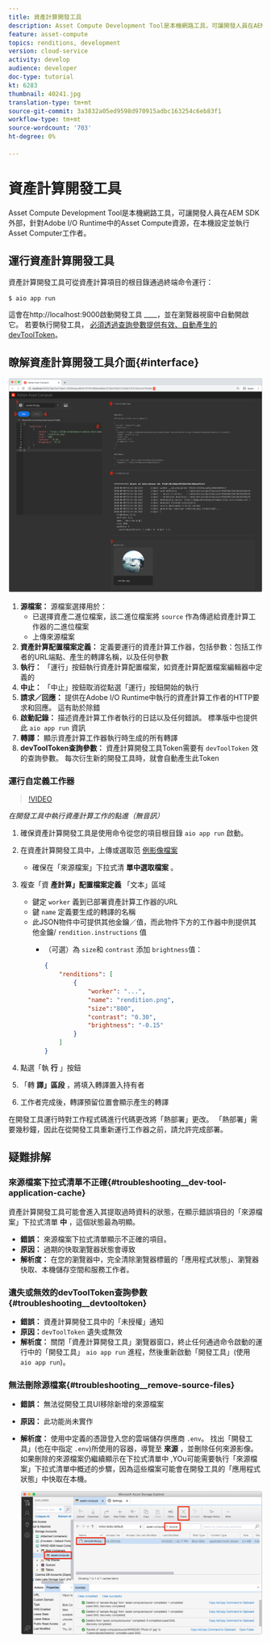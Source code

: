 ```yaml
---
title: 資產計算開發工具
description: Asset Compute Development Tool是本機網路工具，可讓開發人員在AEM SDK外部，針對Adobe I/O Runtime中的Asset Compute資源，在本機設定並執行Asset Computer工作者。
feature: asset-compute
topics: renditions, development
version: cloud-service
activity: develop
audience: developer
doc-type: tutorial
kt: 6283
thumbnail: 40241.jpg
translation-type: tm+mt
source-git-commit: 3a3832a05ed9598d970915adbc163254c6eb83f1
workflow-type: tm+mt
source-wordcount: '703'
ht-degree: 0%

---
```



# 資產計算開發工具

Asset Compute Development Tool是本機網路工具，可讓開發人員在AEM SDK外部，針對Adobe I/O Runtime中的Asset Compute資源，在本機設定並執行Asset Computer工作者。

## 運行資產計算開發工具

資產計算開發工具可從資產計算項目的根目錄通過終端命令運行：

```
$ aio app run
```

這會在http://localhost:9000啟動開發工具 ____，並在瀏覽器視窗中自動開啟它。 若要執行開發工具， [必須透過查詢參數提供有效、自動產生的devToolToken](#troubleshooting__devtooltoken)。

## 瞭解資產計算開發工具介面{#interface}

![資產計算開發工具](./assets/development-tool/asset-compute-dev-tool.png)

1. __源檔案：__ 源檔案選擇用於：
   + 已選擇資產二進位檔案，該二進位檔案將 `source` 作為傳遞給資產計算工作器的二進位檔案
   + 上傳來源檔案
1. __資產計算配置檔案定義：__ 定義要運行的資產計算工作器，包括參數：包括工作者的URL端點、產生的轉譯名稱，以及任何參數
1. __執行：__ 「運行」按鈕執行資產計算配置檔案，如資產計算配置檔案編輯器中定義的
1. __中止：__ 「中止」按鈕取消從點選「運行」按鈕開始的執行
1. __請求／回應：__ 提供在Adobe I/O Runtime中執行的資產計算工作者的HTTP要求和回應。 這有助於除錯
1. __啟動記錄：__ 描述資產計算工作者執行的日誌以及任何錯誤。 標準版中也提供此 `aio app run` 資訊
1. __轉譯：__ 顯示資產計算工作器執行時生成的所有轉譯
1. __devToolToken查詢參數：__ 資產計算開發工具Token需要有 `devToolToken` 效的查詢參數。 每次衍生新的開發工具時，就會自動產生此Token

### 運行自定義工作器

>[!VIDEO](https://video.tv.adobe.com/v/40241?quality=12&learn=on)

_在開發工具中執行資產計算工作的點進（無音訊）_

1. 確保資產計算開發工具是使用命令從您的項目根目錄 `aio app run` 啟動。
1. 在資產計算開發工具中，上傳或選取范 [例影像檔案](../assets/samples/sample-file.jpg)
   + 確保在「來源檔案」下拉式清 __單中選取檔案__ 。
1. 複查「資 __產計算」配置檔案定義__ 「文本」區域
   + 鍵定 `worker` 義到已部署資產計算工作器的URL
   + 鍵 `name` 定義要生成的轉譯的名稱
   + 此JSON物件中可提供其他金鑰／值，而此物件下方的工作器中則提供其他金鑰/ `rendition.instructions` 值
      + （可選）為 `size`和 `contrast` 添加 `brightness`值：

         ```json
         {
             "renditions": [
                 {
                     "worker": "...",
                     "name": "rendition.png",
                     "size":"800",
                     "contrast": "0.30",
                     "brightness": "-0.15"
                 }
             ]
         }
         ```

1. 點選「執 __行__ 」按鈕
1. 「轉 __譯」區段__ ，將填入轉譯置入持有者
1. 工作者完成後，轉譯預留位置會顯示產生的轉譯

在開發工具運行時對工作程式碼進行代碼更改將「熱部署」更改。 「熱部署」需要幾秒鐘，因此在從開發工具重新運行工作器之前，請允許完成部署。

## 疑難排解

### 來源檔案下拉式清單不正確{#troubleshooting__dev-tool-application-cache}

資產計算開發工具可能會進入其提取過時資料的狀態，在顯示錯誤項目的「來源檔案」下拉式清單 __中__ ，這個狀態最為明顯。

+ __錯誤：__ 來源檔案下拉式清單顯示不正確的項目。
+ __原因：__ 過期的快取瀏覽器狀態會導致
+ __解析度：__ 在您的瀏覽器中，完全清除瀏覽器標籤的「應用程式狀態」、瀏覽器快取、本機儲存空間和服務工作者。

### 遺失或無效的devToolToken查詢參數{#troubleshooting__devtooltoken}

+ __錯誤：__ 資產計算開發工具中的「未授權」通知
+ __原因：__`devToolToken` 遺失或無效
+ __解析度：__ 關閉「資產計算開發工具」瀏覽器窗口，終止任何通過命令啟動的運行中的「開發工具」 `aio app run` 進程，然後重新啟動「開發工具」(使用 `aio app run`)。

### 無法刪除源檔案{#troubleshooting__remove-source-files}

+ __錯誤：__ 無法從開發工具UI移除新增的來源檔案
+ __原因：__ 此功能尚未實作
+ __解析度：__ 使用中定義的憑證登入您的雲端儲存供應商 `.env`。 找出「開發工具」(也在中指定 `.env`)所使用的容器，導覽至 __來源__ ，並刪除任何來源影像。 如果刪除的來源檔案仍繼續顯示在下拉式清單中 [](#troubleshooting__dev-tool-application-cache) ,YOu可能需要執行「來源檔案」下拉式清單中概述的步驟，因為這些檔案可能會在開發工具的「應用程式狀態」中快取在本機。

   ![Microsoft Azure Blob儲存空間](./assets/development-tool/troubleshooting__remove-source-files.png)
